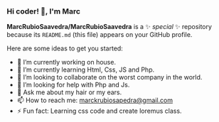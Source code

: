 ### Hi coder! 👋, I'm Marc

**MarcRubioSaavedra/MarcRubioSaavedra** is a ✨ _special_ ✨ repository because its `README.md` (this file) appears on your GitHub profile.

Here are some ideas to get you started:

- 🔭 I’m currently working on house.
- 🌱 I’m currently learning Html, Css, JS and Php.
- 👯 I’m looking to collaborate on the worst company in the world.
- 🤔 I’m looking for help with Php and Js.
- 💬 Ask me about my hair or my ears.
- 📫 How to reach me: marckrubiosapedra@gmail.com
- ⚡ Fun fact: Learning css code and create loremus class.
